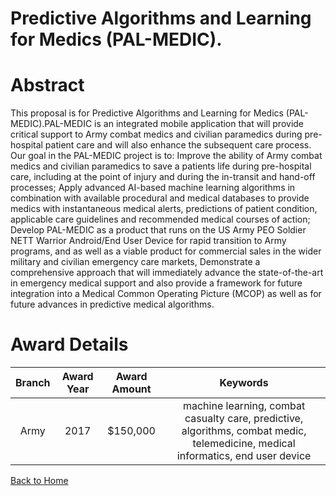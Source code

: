 
Predictive Algorithms and Learning for Medics (PAL-MEDIC).
==========================================================

# Abstract


This proposal is for Predictive Algorithms and Learning for Medics (PAL-MEDIC).PAL-MEDIC is an integrated mobile application that will provide critical support to Army combat medics and civilian paramedics during pre-hospital patient care and will also enhance the subsequent care process. Our goal in the PAL-MEDIC project is to: Improve the ability of Army combat medics and civilian paramedics to save a patients life during pre-hospital care, including at the point of injury and during the in-transit and hand-off processes; Apply advanced AI-based machine learning algorithms in combination with available procedural and medical databases to provide medics with instantaneous medical alerts, predictions of patient condition, applicable care guidelines and recommended medical courses of action; Develop PAL-MEDIC as a product that runs on the US Army PEO Soldier NETT Warrior Android/End User Device for rapid transition to Army programs, and as well as a viable product for commercial sales in the wider military and civilian emergency care markets, Demonstrate a comprehensive approach that will immediately advance the state-of-the-art in emergency medical support and also provide a framework for future integration into a Medical Common Operating Picture (MCOP) as well as for future advances in predictive medical algorithms.  

# Award Details

|Branch|Award Year|Award Amount|Keywords|
| :---: | :---: | :---: | :---: |
|Army|2017|$150,000|machine learning, combat casualty care, predictive, algorithms, combat medic, telemedicine, medical informatics, end user device|
  
  


[Back to Home](https://github.com/chrischow/dod_sbir_awards#995)